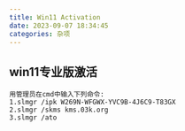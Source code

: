 ```yaml
---
title: Win11 Activation
date: 2023-09-07 18:34:45
categories: 杂项
---
```

## win11专业版激活

```shell
用管理员在cmd中输入下列命令:
1.slmgr /ipk W269N-WFGWX-YVC9B-4J6C9-T83GX
2.slmgr /skms kms.03k.org
3.slmgr /ato
```
